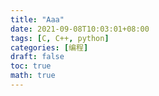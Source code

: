```yaml
---
title: "Aaa"
date: 2021-09-08T10:03:01+08:00
tags: [C, C++, python]
categories: [编程]
draft: false
toc: true
math: true
---
```


